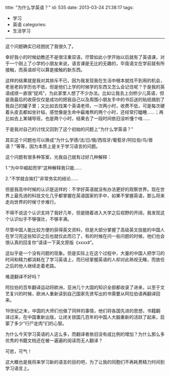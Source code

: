title: "为什么学英语？"
id: 535
date: 2013-03-24 21:38:17
tags: 
- 学习
- 英语
categories: 
- 生活学习
---

这个问题确实已经困扰了我很久了。

幸好我小的时候幼教还不是很注重双语，尽管如此小学开始以后就有了英语课，对于一个刚上了小学的小朋友来说，语言课是无比的无趣的，毕竟语文在学前就有所接触，而英语却可以算是接触的新东西。

这样的结果就是我对其排斥不已，因为我发现我在生活中根本就找不到用的机会，老爸老妈学历也不低，但是他们上学的时候学的东西又怎么会记住呢？于是我的英语成绩一直很“捉鸡”，为此家里人想了不少办法。比如让我去上剑桥少儿英语，但是我最后的收获仅仅是成功的把我自己以及周围小朋友手中的书后送的贴纸搞到了我自己的罐子里；又比如去找某个英语老师，一次两小时，收费不低，可是每次硬着头皮去都如坐针毡，感觉像是生命中最难熬的两个小时，还经常打瞌睡……；再比如去上某辅导班，也是两个小时，结果去了一段时间依旧没听懂个啥……

于是我对自己的讨伐又回到了这个初始的问题上“为什么学英语？”

其实这个问题也可以换成“为什么学德/法/日/俄/西班牙/葡萄牙/阿拉伯/鸟/兽语？”等等，因为本质上是关于学习语言的问题。

这个问题有很多种答案，光我自己就有过好几种解释：

1.“为中华崛起而学”这种解释我只能……

2.“不学就会挨打”非常务实的结论……

但是我高中时候的认识是这样的：不学好英语就没有办法更好的观察世界。现在世界上最先进的科技文化几乎都掌握在英语国家的手中，如果不掌握英语，那么将来走向世界的时候寸步难行。

不得不说这个认识支持了我好几年，但是随着进入大学之后视野的开阔，我发现这个认识似乎不够强壮，不够丰满。

尽管中国人能比较方便的获得英文资料，但是大部分掌握了高级英文技能的中国人在学习完这些知识之后也就仅此而已了，有的时候在问一些问题的时候，他们也会很认真的回复你“请读一下英文原版《xxxx》”。

这似乎是一个没有问题的现象。但是实际上在这个过程中，大量的中国人把学习的时间和精力都消耗在了学习英语上，而已经掌握英语的人却对此熟视无睹，而放任之后的他人继续走着老路。

难道翻译不好吗？

阿拉伯的百年翻译运动将欧洲，亚洲几个大国的知识全部都收录了进来，以至于文艺复兴的时候，欧洲人重新读到自己国家先贤写出的书需要从阿拉伯语再翻译回来。

19世纪之末，中国的大师们也做了同样的事情，他们将各国先进的思想，书籍翻译过来，在中国重新出版，让闭关锁国几百年的中国人大脑重新的活跃了起来，启蒙了多少“行尸走肉”们的心智。

为什么今天学习英语的人这么多，而翻译者依旧没有成比例的增加？为什么那么多优秀的书籍文档还在被一遍遍的阅读而无人翻译？

可悲，可气！

这大概也是我将来学习新的语言的目的吧，为了让我的同胞们不再耗费精力时间到学习语言上。